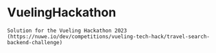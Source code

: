 # VuelingHackathon

    Solution for the Vueling Hackathon 2023 (https://nuwe.io/dev/competitions/vueling-tech-hack/travel-search-backend-challenge) 

